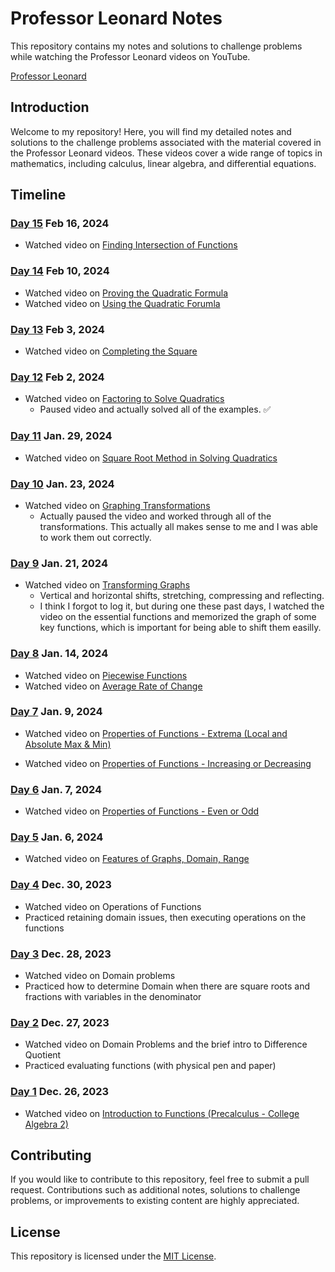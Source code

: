 # Professor Leonard Notes

This repository contains my notes and solutions to challenge problems while watching the Professor Leonard videos on YouTube.

[Professor Leonard](https://www.youtube.com/@ProfessorLeonard)


## Introduction

Welcome to my repository! Here, you will find my detailed notes and solutions to the challenge problems associated with the material covered in the Professor Leonard videos. These videos cover a wide range of topics in mathematics, including calculus, linear algebra, and differential equations.

## Timeline


### [Day 15](/Pre-Calculus/functions.md#Intersection-of-functions) Feb 16, 2024 
- Watched video on [Finding Intersection of Functions](https://www.youtube.com/watch?v=2cXEuUazjCc&list=PLDesaqWTN6ESsmwELdrzhcGiRhk5DjwLP&index=22)

### [Day 14](https://github.com/sbogucki12/math_tutorial/blob/main/Pre-Calculus/quadratics.md#quadratic-formula) Feb 10, 2024 
- Watched video on [Proving the Quadratic Formula](https://www.youtube.com/watch?v=pYSYL_vy6YQ&list=PLDesaqWTN6ESsmwELdrzhcGiRhk5DjwLP&index=20)
- Watched video on [Using the Quadratic Forumla](https://www.youtube.com/watch?v=pYSYL_vy6YQ&list=PLDesaqWTN6ESsmwELdrzhcGiRhk5DjwLP&index=22)

### [Day 13](https://github.com/sbogucki12/math_tutorial/blob/main/Pre-Calculus/quadratics.md#Completing-the-Square) Feb 3, 2024 
- Watched video on [Completing the Square](https://www.youtube.com/watch?v=pYSYL_vy6YQ&list=PLDesaqWTN6ESsmwELdrzhcGiRhk5DjwLP&index=19)
  

### [Day 12](https://github.com/sbogucki12/math_tutorial/blob/main/Pre-Calculus/quadratics.md#factoring) Feb 2, 2024 
- Watched video on [Factoring to Solve Quadratics](https://www.youtube.com/watch?v=u2CFHYJWS60&list=PLDesaqWTN6ESsmwELdrzhcGiRhk5DjwLP&index=18)
  - Paused video and actually solved all of the examples. &#x2705;

### [Day 11](https://github.com/sbogucki12/math_tutorial/blob/main/Pre-Calculus/quadratics.md#square-root-method) Jan. 29, 2024 
- Watched video on [Square Root Method in Solving Quadratics](https://www.youtube.com/watch?v=mXAd6rkNSK0&list=PLDesaqWTN6ESsmwELdrzhcGiRhk5DjwLP&index=17&t=13s)


### [Day 10](https://github.com/sbogucki12/math_tutorial/blob/main/Pre-Calculus/graphs.md#graph-transformations) Jan. 23, 2024 
- Watched video on [Graphing Transformations](https://www.youtube.com/watch?v=HkrMJLSpJFI&list=PLDesaqWTN6ESsmwELdrzhcGiRhk5DjwLP&index=15)
  - Actually paused the video and worked through all of the transformations.  This actually all makes sense to me and I was able to work them out correctly. 
 


### [Day 9](https://github.com/sbogucki12/math_tutorial/blob/main/Pre-Calculus/graphs.md#graph-transformations) Jan. 21, 2024 
- Watched video on [Transforming Graphs](https://www.youtube.com/watch?v=sTCRB6hMsC4&list=PLDesaqWTN6ESsmwELdrzhcGiRhk5DjwLP&index=14)
  - Vertical and horizontal shifts, stretching, compressing and reflecting. 
  - I think I forgot to log it, but during one these past days, I watched the video on the essential functions and memorized the graph of some key functions, which is important for being able to shift them easilly.  


### [Day 8](/Pre-Calculus/graphs.md) Jan. 14, 2024 
- Watched video on [Piecewise Functions](https://www.youtube.com/watch?v=KHZKgl_9o7M&list=PLDesaqWTN6ESsmwELdrzhcGiRhk5DjwLP&index=12)
- Watched video on [Average Rate of Change](https://www.youtube.com/watch?v=H5Y-ONkezDM&list=PLDesaqWTN6ESsmwELdrzhcGiRhk5DjwLP&index=11)

### [Day 7](/Pre-Calculus/graphs.md) Jan. 9, 2024 
- Watched video on [Properties of Functions - Extrema (Local and Absolute Max & Min)](https://www.youtube.com/watch?v=2hItEGb3KJo&list=PLDesaqWTN6ESsmwELdrzhcGiRhk5DjwLP&index=10)

- Watched video on [Properties of Functions - Increasing or Decreasing](https://www.youtube.com/watch?v=cIRDvscVPr0&list=PLDesaqWTN6ESsmwELdrzhcGiRhk5DjwLP&index=9)

### [Day 6](/Pre-Calculus/functions.md) Jan. 7, 2024 
- Watched video on [Properties of Functions - Even or Odd](https://youtu.be/6897XAx3O9Q?si=j_GUtMf7SOe-Ja3D)

### [Day 5](/Pre-Calculus/graphs.md) Jan. 6, 2024 
- Watched video on [Features of Graphs, Domain, Range](https://youtu.be/d3b-4Zz65ZE?si=HJsLH23a3hDBFvil)

### [Day 4](/Pre-Calculus/functions.md) Dec. 30, 2023
- Watched video on Operations of Functions
- Practiced retaining domain issues, then executing operations on the functions 

### [Day 3](/Pre-Calculus/functions.md) Dec. 28, 2023
- Watched video on Domain problems
- Practiced how to determine Domain when there are square roots and fractions with variables in the denominator 

### [Day 2](/Pre-Calculus/functions.md) Dec. 27, 2023
- Watched video on Domain Problems and the brief intro to Difference Quotient
- Practiced evaluating functions (with physical pen and paper)
  
### [Day 1](/Pre-Calculus/functions.md) Dec. 26, 2023 
- Watched video on [Introduction to Functions (Precalculus - College Algebra 2)](https://youtu.be/FkUEsP9efFg?si=-CqrPY1XuoAFuWqZ)



 




## Contributing

If you would like to contribute to this repository, feel free to submit a pull request. Contributions such as additional notes, solutions to challenge problems, or improvements to existing content are highly appreciated.

## License

This repository is licensed under the [MIT License](LICENSE).


